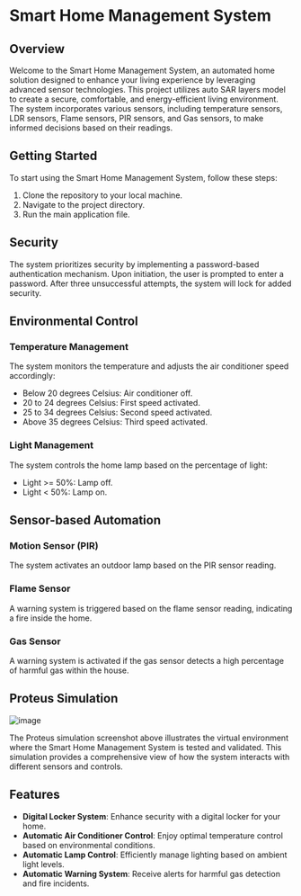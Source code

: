 # Smart Home Management System

## Overview

Welcome to the Smart Home Management System, an automated home solution designed to enhance your living experience by leveraging advanced sensor technologies. This project utilizes auto SAR layers model to create a secure, comfortable, and energy-efficient living environment. The system incorporates various sensors, including temperature sensors, LDR sensors, Flame sensors, PIR sensors, and Gas sensors, to make informed decisions based on their readings.

## Getting Started

To start using the Smart Home Management System, follow these steps:

1. Clone the repository to your local machine.
2. Navigate to the project directory.
3. Run the main application file.

## Security

The system prioritizes security by implementing a password-based authentication mechanism. Upon initiation, the user is prompted to enter a password. After three unsuccessful attempts, the system will lock for added security.

## Environmental Control

### Temperature Management

The system monitors the temperature and adjusts the air conditioner speed accordingly:

- Below 20 degrees Celsius: Air conditioner off.
- 20 to 24 degrees Celsius: First speed activated.
- 25 to 34 degrees Celsius: Second speed activated.
- Above 35 degrees Celsius: Third speed activated.

### Light Management

The system controls the home lamp based on the percentage of light:

- Light >= 50%: Lamp off.
- Light < 50%: Lamp on.

## Sensor-based Automation

### Motion Sensor (PIR)

The system activates an outdoor lamp based on the PIR sensor reading.

### Flame Sensor

A warning system is triggered based on the flame sensor reading, indicating a fire inside the home.

### Gas Sensor

A warning system is activated if the gas sensor detects a high percentage of harmful gas within the house.

## Proteus Simulation

![image](https://github.com/ahmedali724/Smart-Home/assets/111287464/19c8985d-c0f6-495e-b4b0-6d24d3b202b3)

The Proteus simulation screenshot above illustrates the virtual environment where the Smart Home Management System is tested and validated. This simulation provides a comprehensive view of how the system interacts with different sensors and controls.

## Features

- **Digital Locker System**: Enhance security with a digital locker for your home.
- **Automatic Air Conditioner Control**: Enjoy optimal temperature control based on environmental conditions.
- **Automatic Lamp Control**: Efficiently manage lighting based on ambient light levels.
- **Automatic Warning System**: Receive alerts for harmful gas detection and fire incidents.

